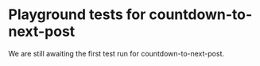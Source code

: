 # Playground tests for countdown-to-next-post
We are still awaiting the first test run for countdown-to-next-post.
